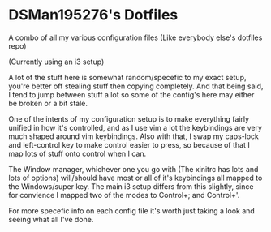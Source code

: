 DSMan195276's Dotfiles
======================

A combo of all my various configuration files (Like everybody else's dotfiles repo)

(Currently using an i3 setup)

A lot of the stuff here is somewhat random/specefic to my exact setup, you're better off stealing stuff then copying completely. And that being said, I tend to jump between stuff a lot so some of the config's here may either be broken or a bit stale.

One of the intents of my configuration setup is to make everything fairly unified in how it's controlled, and as I use vim a lot the keybindings are very much shaped around vim keybindings. Also with that, I swap my caps-lock and left-control key to make control easier to press, so because of that I map lots of stuff onto control when I can.

The Window manager, whichever one you go with (The xinitrc has lots and lots of options) will/should have most or all of it's keybindings all mapped to the Windows/super key. The main i3 setup differs from this slightly, since for convience I mapped two of the modes to Control+; and Control+'.

For more specefic info on each config file it's worth just taking a look and seeing what all I've done.
